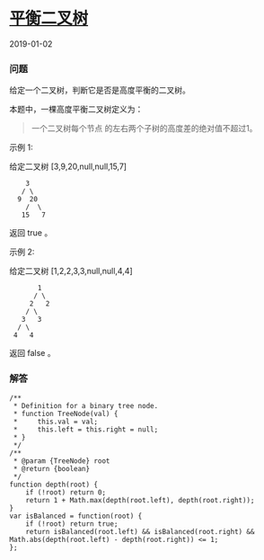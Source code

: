 # [平衡二叉树](https://leetcode-cn.com/problems/balanced-binary-tree)
2019-01-02
### 问题

给定一个二叉树，判断它是否是高度平衡的二叉树。

本题中，一棵高度平衡二叉树定义为：

>一个二叉树每个节点 的左右两个子树的高度差的绝对值不超过1。

示例 1:

给定二叉树 [3,9,20,null,null,15,7]

```
    3
   / \
  9  20
    /  \
   15   7
```
返回 true 。

示例 2:

给定二叉树 [1,2,2,3,3,null,null,4,4]

```
       1
      / \
     2   2
    / \
   3   3
  / \
 4   4
```
返回 false 。


### 解答

```
/**
 * Definition for a binary tree node.
 * function TreeNode(val) {
 *     this.val = val;
 *     this.left = this.right = null;
 * }
 */
/**
 * @param {TreeNode} root
 * @return {boolean}
 */
function depth(root) {
    if (!root) return 0;
    return 1 + Math.max(depth(root.left), depth(root.right));
}
var isBalanced = function(root) {
    if (!root) return true;
    return isBalanced(root.left) && isBalanced(root.right) && Math.abs(depth(root.left) - depth(root.right)) <= 1;
};
```

